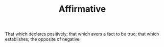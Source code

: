 ---
title: Affirmative
permalink: "/definitions/affirmative.html"
body: That which declares positively; that which avers a fact to be true; that which
  establishes; the opposite of negative
published_at: '2018-07-07'
layout: post
---